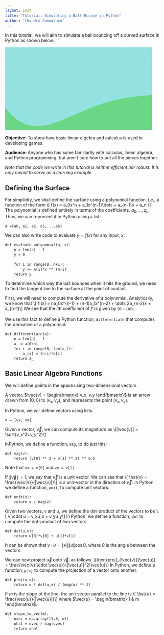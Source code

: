 ```yaml
---
layout: post
title: "Tutorial: Simulating a Ball Bounce in Python"
author: "Chandra Gummaluru"
---
```


In this tutorial, we will aim to simulate a ball bouncing off a curved surface in Python as shown below: 

![enter image description here](https://raw.githubusercontent.com/chandra-gummaluru/chandra-gummaluru.github.io/master/media/ball_bounce/bb_bounce.gif)

**Objective:** To show how basic linear algebra and calculus is used in developing games.

**Audience:** Anyone who has some familiarity with calculus, linear algebra, and Python programming, but aren't sure how to put all the pieces together.

*Note that the code we write in this tutorial is neither efficient nor robust. It is only meant to serve as a learning example.*

## Defining the Surface

For simplicity, we shall define the surface using a polynomial function, i.e., a function of the form
\\[ f(x) = a_0x^n + a_1x^{n-1}\dots + a_{n-1}x + a_n \\]
The polynomial is defined entirely in terms of the coefficients, $a_0, \dots, a_n$. Thus, we can represent it in Python using a list:

    a =[a0, a1, a2, a3,...,an]
We can also write code to evaluate $y=f(x)$ for any input, $x$:

    def evaluate_polynomial(a, x):
	    n = len(a) - 1
	    y = 0
	    
	    for i in range(0, n+1):
		    y += a(i)*x ** (n-i)
	    return y 
To determine which way the ball bounces when it hits the ground, we need to find the tangent line to the surface at the point of contact.

First, we will need to compute the derivative of a polynomial. Analytically, we know that
\\[ f'(x) = na_0x^{n-1} + (n-1)a_1x^{n-2} + \dots  2a_{n-2}x + a_{n-1}\\]
We see that the $i$th coefficient of $f'$ is given by $(n-i)a_i$.

We use this fact to define a Python function, `differentiate` that computes the derivative of a polynomial:

    def differentiate(a):	
	    n = len(a) - 1
	    a_ = a[0:n]
	    for i in range(0, len(a_)):
		    a_[i] = (n-i)*a[i]
	    return a_

	    


## Basic Linear Algebra Functions

We will define points in the space using two-dimensional vectors.

A vector, $\vec{v} = \begin{bmatrix} v_x, v_y \end{bmatrix}$ is an arrow drawn from $(0,0)$ to $(v_x,v_y)$, and represents the point $(v_x,v_y)$.

In Python, we will define vectors using lists.

    v = [vx, vy]
Given a vector, $\vec{v}$, we can compute its magnitude as
\\[|\vec{v}| = \sqrt{v_x^2+v_y^2}\\]

InPython, we define a function, `mag`, to do just this:

    def mag(v):
	    return (v[0] ** 2 + v[1] ** 2) ** 0.5
Note that `vx = v[0]` and `vy = v[1]`.

If $\|\vec{v}\| = 1$, we say that $\vec{v}$ is a unit vector. We can see that
\\[ \hat{v} = \frac{\vec{v}}{\|\vec{v}\|}\\]
is a unit-vector in the direction of $\vec{v}$.
In Python, we define a function, `unit`, to compute unit vectors:

    def unit(v):
	    return v / mag(v)
Given two vectors, $v$ and $u$, we define the dot-product of the vectors to be
\\[ v \cdot u = v_xu_x + v_yu_y\\]
In Python, we define a function, `dot` to compute the dot-product of two vectors:

    def dot(u,v):
	    return u[0]*v[0] + u[1]*v[1]
It can be shown that $v \cdot u  = \|v\|\|u\|\cos{\theta}$, where $\theta$ is the angle between the vectors.

We can now project $\vec{u}$ onto $\vec{v}$, as follows:
\\[\text{proj}_{\vec{v}}(\vec{u}) = \frac{\vec{v} \cdot \vec{u}}{\|\vec{u}\|^2}\vec{u}\\]
In Python, we define a function, `proj` to compute the projection of a vector onto another:

    def proj(u,v):
	    return u * dot(u,v) / (mag(u) ** 2)
    
    

If $m$ is the slope of the line, the unit vector parallel to the line is
\\[ \hat{u} = \frac{\vec{u}}{\|\vec{u}\|}\\] where $\vec{u} = \begin{bmatrix} 1 & m \end{bmatrix}$.

    def slope_to_vec(m):
        uvec = np.array([1.0, m])
        uhat = uvec / mag(uvec)
        return uhat

